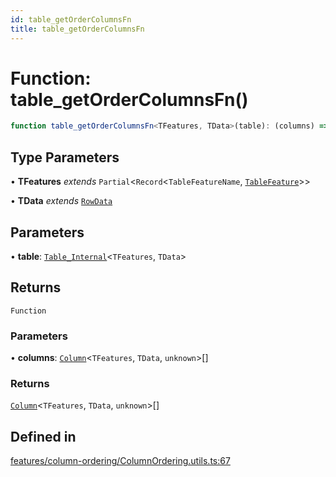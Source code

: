 ```yaml
---
id: table_getOrderColumnsFn
title: table_getOrderColumnsFn
---
```


# Function: table\_getOrderColumnsFn()

```ts
function table_getOrderColumnsFn<TFeatures, TData>(table): (columns) => Column<TFeatures, TData, unknown>[]
```

## Type Parameters

• **TFeatures** *extends* `Partial`\<`Record`\<`TableFeatureName`, [`TableFeature`](../interfaces/tablefeature.md)\>\>

• **TData** *extends* [`RowData`](../type-aliases/rowdata.md)

## Parameters

• **table**: [`Table_Internal`](../type-aliases/table_internal.md)\<`TFeatures`, `TData`\>

## Returns

`Function`

### Parameters

• **columns**: [`Column`](../type-aliases/column.md)\<`TFeatures`, `TData`, `unknown`\>[]

### Returns

[`Column`](../type-aliases/column.md)\<`TFeatures`, `TData`, `unknown`\>[]

## Defined in

[features/column-ordering/ColumnOrdering.utils.ts:67](https://github.com/TanStack/table/blob/main/packages/table-core/src/features/column-ordering/ColumnOrdering.utils.ts#L67)
